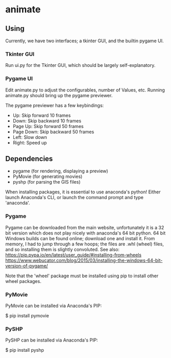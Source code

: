 # animate #

## Using ##

Currently, we have two interfaces; a tkinter GUI, and the builtin pygame UI.

### Tkinter GUI ###

Run ui.py for the Tkinter GUI, which should be largely self-explanatory.

### Pygame UI ###

Edit animate.py to adjust the configurables, number of Values, etc.
Running animate.py should bring up the pygame previewer.

The pygame previewer has a few keybindings:
- Up: Skip forward 10 frames
- Down: Skip backward 10 frames
- Page Up: Skip forward 50 frames
- Page Down: Skip backward 50 frames
- Left: Slow down
- Right: Speed up

## Dependencies ##

- pygame (for rendering, displaying a preview)
- PyMovie (for generating movies)
- pyshp (for parsing the GIS files)

When installing packages, it is essential to use anaconda's python!
Either launch Anaconda's CLI, or launch the command prompt and type 'anaconda'.

### Pygame ###

Pygame can be downloaded from the main website, unfortunately it is a 32 bit
version which does not play nicely with anaconda's 64 bit python.
64 bit Windows builds can be found online; download one and install it.
From memory, I had to jump through a few hoops; the files are .whl (wheel)
files, and so installing them is slightly convoluted.
See also:
https://pip.pypa.io/en/latest/user_guide/#installing-from-wheels
https://www.webucator.com/blog/2015/03/installing-the-windows-64-bit-version-of-pygame/

Note that the 'wheel' package must be installed using pip to install other
wheel packages.

### PyMovie ###

PyMovie can be installed via Anaconda's PIP:

$ pip install pymovie

### PySHP ###

PySHP can be installed via Anaconda's PIP:

$ pip install pyshp


